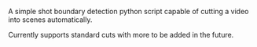A simple shot boundary detection python script capable of cutting a video into scenes automatically.

Currently supports standard cuts with more to be added in the future.
